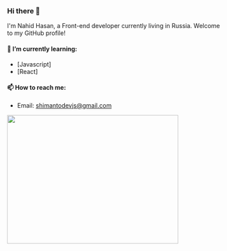### Hi there 👋

I'm Nahid Hasan, a Front-end developer currently living in Russia. Welcome to my GitHub profile!

#### 🌱 I’m currently learning:
- [Javascript]
- [React]

#### 📫 How to reach me:
- Email: shimantodevjs@gmail.com

<!-- ![Hello World Gif](https://cdn.dribbble.com/users/1299339/screenshots/2972130/media/6e483d743f91592d0ec62ece7ae850e3.gif) -->

<img src="https://cdn.dribbble.com/users/1299339/screenshots/2972130/media/6e483d743f91592d0ec62ece7ae850e3.gif" style="width: 400px; height: 300px;"/>



<!--
**shimantodevjs/shimantodevjs** is a ✨ _special_ ✨ repository because its `README.md` (this file) appears on your GitHub profile.

Here are some ideas to get you started:

- 🔭 I’m currently working on ...
- 🌱 I’m currently learning ...
- 👯 I’m looking to collaborate on ...
- 🤔 I’m looking for help with ...
- 💬 Ask me about ...
- 📫 How to reach me: ...
- 😄 Pronouns: ...
- ⚡ Fun fact: ...
-->
